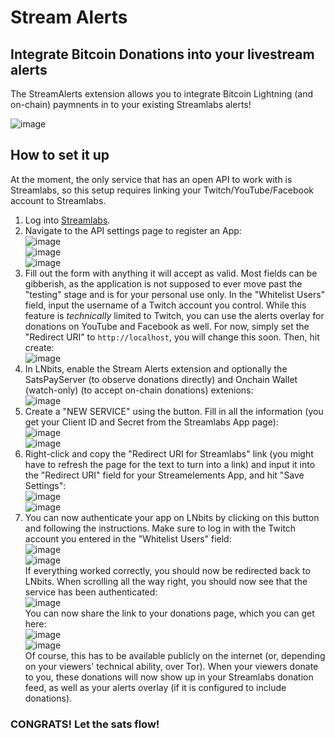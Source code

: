 <h1>Stream Alerts</h1>
<h2>Integrate Bitcoin Donations into your livestream alerts</h2>
The StreamAlerts extension allows you to integrate Bitcoin Lightning (and on-chain) paymnents in to your existing Streamlabs alerts!

![image](https://user-images.githubusercontent.com/28876473/127759038-aceb2503-6cff-4061-8b81-c769438ebcaa.png)

<h2>How to set it up</h2>

At the moment, the only service that has an open API to work with is Streamlabs, so this setup requires linking your Twitch/YouTube/Facebook account to Streamlabs.

1. Log into [Streamlabs](https://streamlabs.com/login?r=https://streamlabs.com/dashboard).
1. Navigate to the API settings page to register an App:  
![image](https://user-images.githubusercontent.com/28876473/127759145-710d53b6-3c19-4815-812a-9a6279d1b8bb.png)  
![image](https://user-images.githubusercontent.com/28876473/127759182-da8a27cb-bb59-48fa-868e-c8892080ae98.png)  
![image](https://user-images.githubusercontent.com/28876473/127759201-7c28e9f1-6286-42be-a38e-1c377a86976b.png)  
1. Fill out the form with anything it will accept as valid. Most fields can be gibberish, as the application is not supposed to ever move past the "testing" stage and is for your personal use only.
In the "Whitelist Users" field, input the username of a Twitch account you control. While this feature is *technically* limited to Twitch, you can use the alerts overlay for donations on YouTube and Facebook as well.
For now, simply set the "Redirect URI" to `http://localhost`, you will change this soon.
Then, hit create:  
![image](https://user-images.githubusercontent.com/28876473/127759264-ae91539a-5694-4096-a478-80eb02b7b594.png)  
1. In LNbits, enable the Stream Alerts extension and optionally the SatsPayServer (to observe donations directly) and Onchain Wallet (watch-only) (to accept on-chain donations) extenions:  
![image](https://user-images.githubusercontent.com/28876473/127759486-0e3420c2-c498-4bf9-932e-0abfa17bd478.png)  
1. Create a "NEW SERVICE" using the button. Fill in all the information (you get your Client ID and Secret from the Streamlabs App page):  
![image](https://user-images.githubusercontent.com/28876473/127759512-8e8b4e90-2a64-422a-bf0a-5508d0630bed.png)  
![image](https://user-images.githubusercontent.com/28876473/127759526-7f2a4980-39ea-4e58-8af0-c9fb381e5524.png)  
1. Right-click and copy the "Redirect URI for Streamlabs" link (you might have to refresh the page for the text to turn into a link) and input it into the "Redirect URI" field for your Streamelements App, and hit "Save Settings":  
![image](https://user-images.githubusercontent.com/28876473/127759570-52d34c07-6857-467b-bcb3-54e10679aedb.png)  
![image](https://user-images.githubusercontent.com/28876473/127759604-b3c8270b-bd02-44df-a525-9d85af337d14.png)  
1. You can now authenticate your app on LNbits by clicking on this button and following the instructions. Make sure to log in with the Twitch account you entered in the "Whitelist Users" field:  
![image](https://user-images.githubusercontent.com/28876473/127759642-a3787a6a-3cab-4c44-a2d4-ab45fbbe3fab.png)  
![image](https://user-images.githubusercontent.com/28876473/127759681-7289e7f6-0ff1-4988-944f-484040f6b9c7.png)  
If everything worked correctly, you should now be redirected back to LNbits. When scrolling all the way right, you should now see that the service has been authenticated:  
![image](https://user-images.githubusercontent.com/28876473/127759715-7e839261-d505-4e07-a0e4-f347f114149f.png)  
You can now share the link to your donations page, which you can get here:  
![image](https://user-images.githubusercontent.com/28876473/127759730-8dd11e61-0186-4935-b1ed-b66d35b05043.png)  
![image](https://user-images.githubusercontent.com/28876473/127759747-67d3033f-6ef1-4033-b9b1-51b87189ff8b.png)  
Of course, this has to be available publicly on the internet (or, depending on your viewers' technical ability, over Tor).
When your viewers donate to you, these donations will now show up in your Streamlabs donation feed, as well as your alerts overlay (if it is configured to include donations).
<h3>CONGRATS! Let the sats flow!</h3>
